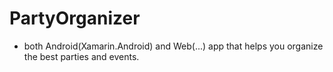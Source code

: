 # PartyOrganizer
  - both Android(Xamarin.Android) and Web(...) app that helps you organize the best parties and events.